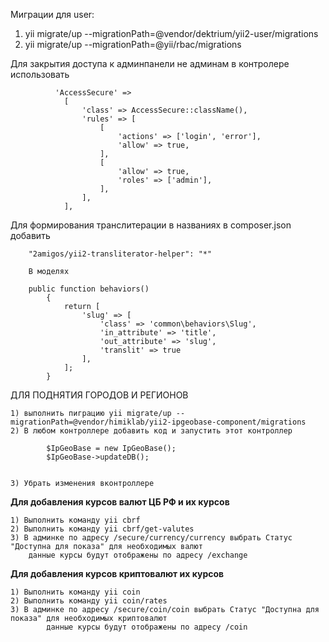 Миграции для user:

1. yii migrate/up --migrationPath=@vendor/dektrium/yii2-user/migrations
2. yii migrate/up --migrationPath=@yii/rbac/migrations

Для закрытия доступа к админпанели не админам в контролере использовать


              'AccessSecure' =>
                [
                    'class' => AccessSecure::className(),
                    'rules' => [
                        [
                            'actions' => ['login', 'error'],
                            'allow' => true,
                        ],
                        [
                            'allow' => true,
                            'roles' => ['admin'],
                        ],
                    ],
                ],


Для формирования транслитерации в названиях в composer.json добавить

        "2amigos/yii2-transliterator-helper": "*"

        В моделях

        public function behaviors()
            {
                return [
                    'slug' => [
                        'class' => 'common\behaviors\Slug',
                        'in_attribute' => 'title',
                        'out_attribute' => 'slug',
                        'translit' => true
                    ],
                ];
            }

ДЛЯ ПОДНЯТИЯ ГОРОДОВ И РЕГИОНОВ

    1) выполнить пиграцию yii migrate/up --migrationPath=@vendor/himiklab/yii2-ipgeobase-component/migrations
    2) В любом контроллере добавить код и запустить этот контроллер
    
            $IpGeoBase = new IpGeoBase();
            $IpGeoBase->updateDB();
            
            
    3) Убрать изменения вконтроллере
    
        
**Для добавления курсов валют ЦБ РФ и их курсов**

    1) Выполнить команду yii cbrf
    2) Выполнить команду yii cbrf/get-valutes
    3) В админке по адресу /secure/currency/currency выбрать Статус "Доступна для показа" для необходимых валют
        данные курсы будут отображены по адресу /exchange
    
**Для добавления курсов криптовалют их курсов**

    1) Выполнить команду yii coin
    2) Выполнить команду yii coin/rates
    3) В админке по адресу /secure/coin/coin выбрать Статус "Доступна для показа" для необходимых криптовалют
            данные курсы будут отображены по адресу /coin
